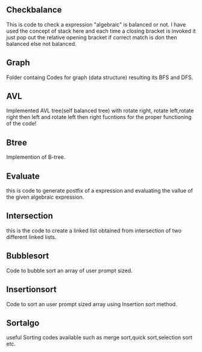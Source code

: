 ## Checkbalance
This is code to check a expression "algebraic" is balanced or not.
I have used the concept of stack here and each time a closing bracket is invoked it just pop out the relative opening bracket if correct match is don then balanced else not balanced.
## Graph
Folder containg Codes for graph (data structure) resulting its BFS and DFS.
## AVL
Implemented AVL tree(self balanced tree) with rotate right, rotate left,rotate right then left and rotate left then right fucntions for the proper functioning of the code!
## Btree
Implemention of B-tree.
## Evaluate
this is code to generate postfix of a expression and evaluating the vallue of the given algebraic expression.
## Intersection
this is the code to create a linked list obtained from intersection of two different linked lists.
## Bubblesort
Code to bubble sort an array of user prompt sized.
## Insertionsort
Code to sort an user prompt sized array using Insertion sort method.
## Sortalgo
useful Sorting codes available such as merge sort,quick sort,selection sort etc.

